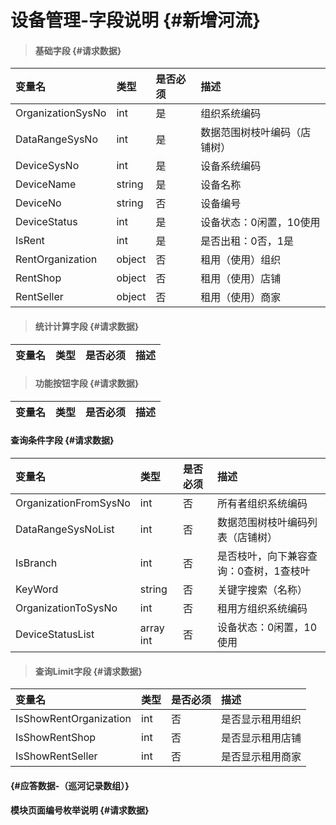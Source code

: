 # 设备管理-字段说明 {#新增河流}

> #### 基础字段 {#请求数据}

| 变量名 | 类型 | 是否必须 | 描述 |
| :--- | :--- | :--- | :--- |
| OrganizationSysNo | int | 是 | 组织系统编码 |
| DataRangeSysNo | int | 是 | 数据范围树枝叶编码（店铺树） |
| DeviceSysNo | int | 是 | 设备系统编码 |
| DeviceName | string | 是 | 设备名称 |
| DeviceNo | string | 否 | 设备编号 |
| DeviceStatus | int | 是 | 设备状态：0闲置，10使用 |
| IsRent | int | 是 | 是否出租：0否，1是 |
| RentOrganization | object | 否 | 租用（使用）组织 |
| RentShop | object | 否 | 租用（使用）店铺 |
| RentSeller | object | 否 | 租用（使用）商家 |

> #### 统计计算字段 {#请求数据}

| 变量名 | 类型 | 是否必须 | 描述 |
| :--- | :--- | :--- | :--- |


> #### 功能按钮字段 {#请求数据}

| 变量名 | 类型 | 是否必须 | 描述 |
| :--- | :--- | :--- | :--- |


#### 查询条件字段 {#请求数据}

| 变量名 | 类型 | 是否必须 | 描述 |
| :--- | :--- | :--- | :--- |
| OrganizationFromSysNo | int | 否 | 所有者组织系统编码 |
| DataRangeSysNoList | int | 否 | 数据范围树枝叶编码列表（店铺树） |
| IsBranch | int | 否 | 是否枝叶，向下兼容查询：0查树，1查枝叶 |
| KeyWord | string | 否 | 关键字搜索（名称） |
| OrganizationToSysNo | int | 否 | 租用方组织系统编码 |
| DeviceStatusList | array int | 否 | 设备状态：0闲置，10使用 |

> #### 查询Limit字段 {#请求数据}

| 变量名 | 类型 | 是否必须 | 描述 |
| :--- | :--- | :--- | :--- |
| IsShowRentOrganization | int | 否 | 是否显示租用组织 |
| IsShowRentShop | int | 否 | 是否显示租用店铺 |
| IsShowRentSeller | int | 否 | 是否显示租用商家 |

####  {#应答数据-（巡河记录数组）}

#### 模块页面编号枚举说明 {#请求数据}



